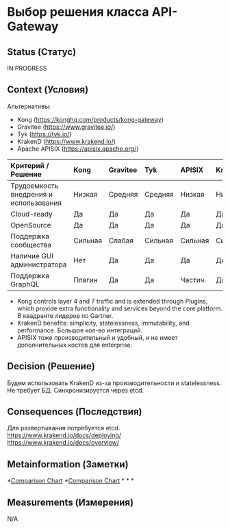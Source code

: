 # Выбор решения класса API-Gateway

## Status (Статус)
IN PROGRESS

## Context (Условия)
Альтернативы:
* Kong (https://konghq.com/products/kong-gateway)
* Gravitee (https://www.gravitee.io/)
* Tyk (https://tyk.io/)
* KrakenD (https://www.krakend.io/)
* Apache APISIX (https://apisix.apache.org/)

| Критерий / Решение                     | Kong    | Gravitee | Tyk     | APISIX  | KrakenD |
|:---------------------------------------|:--------|:---------|:--------|:--------|:--------|
| Трудоемкость внедрения и использования | Низкая  | Средняя  | Средняя | Низкая  | Низкая  |
| Cloud-ready                            | Да      | Да       | Да      | Да      | Да      |
| OpenSource                             | Да      | Да       | Да      | Да      | Да      |
| Поддержка сообщества                   | Сильная | Слабая   | Сильная | Сильная | Сильная |
| Наличие GUI администратора             | Нет     | Да       | Да      | Да      | Да      |
| Поддержка GraphQL                      | Плагин  | Да       | Да      | Частич. | Да      |

- Kong controls layer 4 and 7 traffic and is extended through Plugins, which provide extra functionality and services beyond the core platform. В квадранте лидеров по Gartner. 
- KrakenD benefits: simplicity, statelessness, immutability, and performance. Большое кол-во интеграций.
- APISIX тоже производительный и удобный, и не имеет дополнительных костов для enterprise.

## Decision (Решение)
Будем использовать KrakenD из-за производительности и statelessness. Не требует БД. Синхронизируется через etcd. 

## Consequences (Последствия)
Для развертывания потребуется etcd. 
https://www.krakend.io/docs/deploying/
https://www.krakend.io/docs/overview/

## Metainformation (Заметки)
*[Comparison Chart](https://sourceforge.net/software/compare/Gravitee.io-vs-Kong-Konnect-vs-Tyk-vs-WSO2-API-Manager/)
*[Comparison Chart](https://sourceforge.net/software/compare/Apache-APISIX-vs-Gravitee.io-vs-KrakenD-vs-Tyk/)
*[](https://dev.to/apisix/how-to-choose-the-right-api-gateway-3f9i)
*[](https://habr.com/ru/articles/765944/)
*[](https://api7.ai/tyk-vs-kong)

## Measurements (Измерения)
N/A
